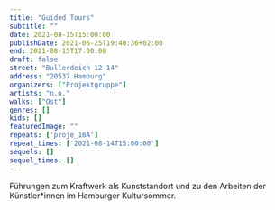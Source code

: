 ```yaml
---
title: "Guided Tours"
subtitle: ""
date: 2021-08-15T15:00:00
publishDate: 2021-06-25T19:40:36+02:00
end: 2021-08-15T17:00:00
draft: false
street: "Bullerdeich 12-14"
address: "20537 Hamburg"
organizers: ["Projektgruppe"]
artists: "n.n."
walks: ["Ost"]
genres: []
kids: []
featuredImage: ""
repeats: ['proje_16A']
repeat_times: ['2021-08-14T15:00:00']
sequels: []
sequel_times: []
---
```


Führungen zum Kraftwerk als Kunststandort und zu den Arbeiten der Künstler\*innen im Hamburger Kultursommer.